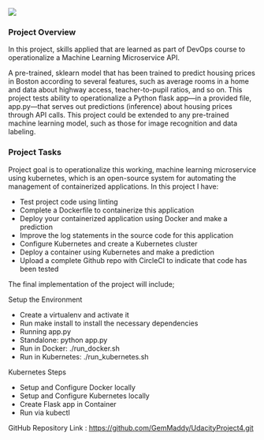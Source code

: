 <a href="https://circleci.com/gh/GemMaddy/UdacityProject4"><img src="https://circleci.com/gh/GemMaddy/UdacityProject4.svg?style=svg"></a>

### Project Overview
In this project, skills applied that are learned as part of DevOps course to operationalize a Machine Learning Microservice API.

A pre-trained, sklearn model that has been trained to predict housing prices in Boston according to several features, such as average rooms in a home and data about highway access, teacher-to-pupil ratios, and so on. This project tests ability to operationalize a Python flask app—in a provided file, app.py—that serves out predictions (inference) about housing prices through API calls. This project could be extended to any pre-trained machine learning model, such as those for image recognition and data labeling.

### Project Tasks
Project goal is to operationalize this working, machine learning microservice using kubernetes, which is an open-source system for automating the management of containerized applications. In this project I have:

* Test project code using linting
* Complete a Dockerfile to containerize this application
* Deploy your containerized application using Docker and make a prediction
* Improve the log statements in the source code for this application
* Configure Kubernetes and create a Kubernetes cluster
* Deploy a container using Kubernetes and make a prediction
* Upload a complete Github repo with CircleCI to indicate that  code has been tested

The final implementation of the project will include;

Setup the Environment
* Create a virtualenv and activate it
* Run make install to install the necessary dependencies
* Running app.py
* Standalone: python app.py
* Run in Docker: ./run_docker.sh
* Run in Kubernetes: ./run_kubernetes.sh

Kubernetes Steps
* Setup and Configure Docker locally
* Setup and Configure Kubernetes locally
* Create Flask app in Container
* Run via kubectl

GitHub Repository Link :
https://github.com/GemMaddy/UdacityProject4.git

